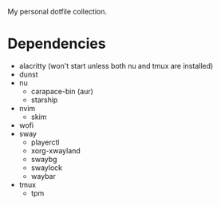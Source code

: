 My personal dotfile collection.

# Dependencies

- alacritty (won't start unless both nu and tmux are installed)
- dunst
- nu
  - carapace-bin (aur)
  - starship
- nvim
  - skim
- wofi
- sway
  - playerctl
  - xorg-xwayland
  - swaybg
  - swaylock
  - waybar
- tmux
  - tpm
